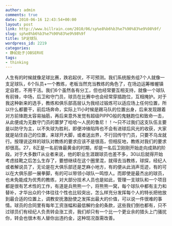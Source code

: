 ```yaml
---
author: admin
comments: true
date: 2010-06-16 12:43:54+00:00
layout: post
link: http://www.billrain.com/2010/06/sp%e8%b6%b3%e7%90%83%e9%98%9f/
slug: sp%e8%b6%b3%e7%90%83%e9%98%9f
title: SP足球队
wordpress_id: 2219
categories:
- 静如处子|OBSERVE
tags:
- thinking
---
```


人生有的时候就像足球比赛，跌宕起伏，不可预测。我们系统服务组7个人就像一支足球队，6个队员+一个教练，老板当然充当教练的角色了，在场边运筹帷幄镇定自若，不用干活。我们6个虽然各有分工，但也经常要互相支持，就像一个球队有前锋，中场，后卫和守门员，球员在比赛中也会经常穿插跑位，互相掩护。对于我这种新来的选手，教练和俱乐部高层认为我经过锻炼可以适应场上任何位置，所以什么都要干，前后场奔命，实际上11小时候是踢马队的位置出身，后来发现跟着对方前锋跑太容易抽筋，再后来意外发觉有超级PIPPO般的鬼魅跑位和致命一击，从此便成为无数守门员的噩梦了哈哈～人民的鲁尼！！～只不过我们这支队伍主要是以防守为主，以不失球为胜利，即便冲锋陷阵也不会有进球后风光的收获，大家就是站住自己的位置，来球开大脚，或者送出界，不行回传守门员，只要不乌龙就行。按理说这样的球队对教练的要求应该不是很高，但相反地，教练对我们的要求却很高。27，8正是一名前锋最黄金的时期，却是一名后卫刚刚开始走向成熟的阶段。对于大多数IT从业者来说，他的职业生涯跟球员也差不多，30以后就得开始考虑挂靴之后怎么生存了，要想继续在这个圈里混，就得去当教练，球探，经纪人或者解说员了，无论是在大俱乐部还是芝麻小地方，有的便从此消声觅迹，有的可以在大俱乐部一展拳脚，有的可以带领小球队一鸣惊人。而即使是最杰出的球员，也未免能成为优秀的教练，对大部分技术人员也是如此，管理一支球队和一个项目都是很有艺术性的工作，有道是兵熊熊一个，将熊熊一窝，每个球队中都有主力和替补，才华出众的个体往往个性也比较突出，怎么样充分发挥每个人的特长把他放到最合适的位置上，调教安抚激励使之发挥出最大的价值，可以说一件很难的事情。球员的合同里有每年工资涨幅和最低解约金的条款，这些我们倒也都有，只不过球员们有经纪人负责转会涨工资，我们却只有一个比一个更业余的猎头上门骚扰你，转会也很木有人替你出违约金，这种现况亟需改善。
